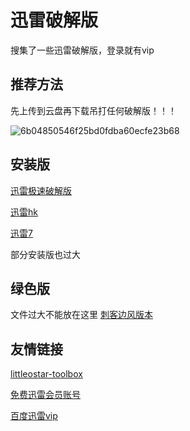 # 迅雷破解版
搜集了一些迅雷破解版，登录就有vip

## 推荐方法

先上传到云盘再下载吊打任何破解版！！！

![6b04850546f25bd0fdba60ecfe23b68](https://user-images.githubusercontent.com/74440627/170853851-100abe25-dea0-4c3f-b015-999dce2d90cf.png)


## 安装版

[迅雷极速破解版](https://github.com/icer233/xunlei-pojie/files/8792602/default.zip)

[迅雷hk](https://github.com/icer233/xunlei-pojie/files/8792603/hk.zip)

[迅雷7](https://github.com/icer233/xunlei-pojie/files/8792616/XunLei.zip)


部分安装版也过大


## 绿色版

文件过大不能放在这里
[刺客边风版本](https://pan.baidu.com/s/1hiGkVXG7ReA4aaKjJIYxiQ?pwd=nkbw#list/path=%2F%E5%88%BA%E5%AE%A2%E8%BE%B9%E9%A3%8E%EF%BC%81%E8%BF%85%E9%9B%B711%20SVIP%EF%BC%8C10MBs%EF%BC%9F%E7%BA%AF%E5%87%80%E6%97%A0%E5%B9%BF%E5%91%8A%EF%BC%88%E9%99%84%E4%B8%8B%E8%BD%BD%EF%BC%89)

## 友情链接

[littleostar-toolbox](https://github.com/littleostar-toolbox/thunder-superquick-version-tool-dl)

[免费迅雷会员账号](http://www.zhanghao.cc/)

[百度迅雷vip](https://github.com/VIP-Share/Baidu-XunleiVIP)
